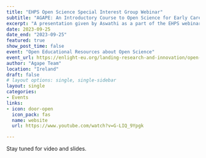 ```yaml
---
title: "EHPS Open Science Special Interest Group Webinar"
subtitle: "AGAPE: An Introductory Course to Open Science for Early Career Researchers"
excerpt: "A presentation given by Aswathi as a part of the EHPS webinar"
date: 2023-09-25
date_end: "2023-09-25"
featured: true
show_post_time: false
event: "Open Educational Resources about Open Science"
event_url: https://enlight-eu.org/landing-research-and-innovation/open-science/727-enlight-open-science-award-ceremony-2023-registration-open
author: "Agape Team"
location: "Ireland"
draft: false
# layout options: single, single-sidebar
layout: single
categories:
- Events
links:
- icon: door-open
  icon_pack: fas
  name: website
  url: https://www.youtube.com/watch?v=G-LIQ_9Ypgk

---
```




Stay tuned for video and slides.
